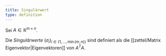 ```yaml
---
title: Singulärwert
type: definition
---
```


Sei $A \in \mathbb{R}^{m \times n}$.

Die *Singulärwerte* $(\sigma_i)_{i \in \{ 1, \dots, \min(m, n) \}}$ sind definiert als die [[zettel/Matrix Eigenvektor|Eigenvektoren]] von $A^TA$.